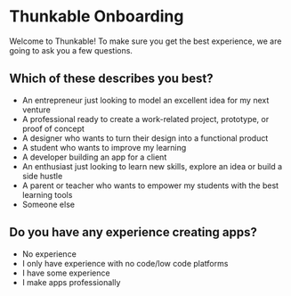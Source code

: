 # Thunkable Onboarding

Welcome to Thunkable! To make sure you get the best experience, we are going to ask you a few questions.

## Which of these describes you best?

- An entrepreneur just looking to model an excellent idea for my next venture
- A professional ready to create a work-related project, prototype, or proof of concept
- A designer who wants to turn their design into a functional product
- A student who wants to improve my learning
- A developer building an app for a client
- An enthusiast just looking to learn new skills, explore an idea or build a side hustle
- A parent or teacher who wants to empower my students with the best learning tools
- Someone else

## Do you have any experience creating apps?

- No experience
- I only have experience with no code/low code platforms
- I have some experience
- I make apps professionally
